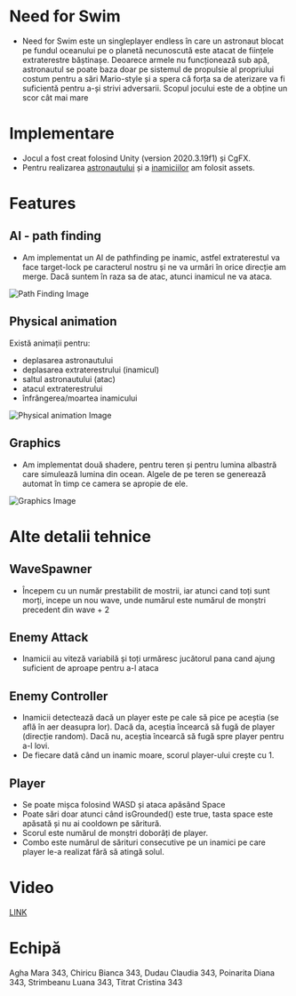 # Need for Swim
- Need for Swim este un singleplayer endless în care un astronaut blocat pe fundul oceanului pe o planetă necunoscută este atacat de ființele extraterestre băștinașe. Deoarece armele nu funcționează sub apă, astronautul se poate baza doar pe sistemul de propulsie al propriului costum pentru a sări Mario-style și a spera că forța sa de aterizare va fi suficientă pentru a-și strivi adversarii. Scopul jocului este de a obține un scor cât mai mare

# Implementare
- Jocul a fost creat folosind Unity (version 2020.3.19f1) și CgFX.
- Pentru realizarea [astronautului](https://assetstore.unity.com/packages/3d/characters/humanoids/sci-fi/stylized-astronaut-114298) și a [inamiciilor](https://assetstore.unity.com/packages/3d/characters/creatures/meshtint-free-polygonal-metalon-151383) am folosit assets.

# Features

## AI - path finding
- Am implementat un AI de pathfinding pe inamic, astfel extraterestul va face target-lock pe caracterul nostru și ne va urmări în orice direcție am merge. Dacă suntem în raza sa de atac, atunci inamicul ne va ataca.
 
![Path Finding Image](https://drive.google.com/uc?export=view&id=115D3keHGRB9uDc1IaFcpLwm8UNq3PatL)


## Physical animation
Există animații pentru:
- deplasarea astronautului
- deplasarea extraterestrului (inamicul)
- saltul astronautului (atac)
- atacul extraterestrului
- înfrângerea/moartea inamicului

![Physical animation Image](https://drive.google.com/uc?export=view&id=1-5HZgTcZ2r8gCLrfvcOLKuep0sUYTCAm)

## Graphics
- Am implementat două shadere, pentru teren și pentru lumina albastră care simulează lumina din ocean. Algele de pe teren se generează automat în timp ce camera se apropie de ele.

![Graphics Image](https://drive.google.com/uc?export=view&id=19ToYJtJLC_6nRsTMdQ5-HllRyYgWRTja)

# Alte detalii tehnice 
## WaveSpawner
- Începem cu un număr prestabilit de mostrii, iar atunci cand toți sunt morți, incepe un nou wave, unde numărul este numărul de
monștri precedent din wave + 2

## Enemy Attack
- Inamicii au viteză variabilă și toți urmăresc jucătorul pana cand ajung suficient de aproape pentru a-l ataca

## Enemy Controller
- Inamicii detectează dacă un player este pe cale să pice pe aceștia (se află în aer deasupra lor). Dacă da, aceștia încearcă să fugă
de player (direcție random). Dacă nu, aceștia încearcă să fugă spre player pentru a-l lovi.
- De fiecare dată când un inamic moare, scorul player-ului crește cu 1.

## Player
- Se poate mișca folosind WASD și ataca apăsând Space
- Poate sări doar atunci când isGrounded() este true, tasta space este apăsată și nu ai cooldown pe săritură.
- Scorul este numărul de monștri doborâți de player.
- Combo este numărul de sărituri consecutive pe un inamici pe care player le-a realizat fără să atingă solul.

# Video
[LINK](https://drive.google.com/file/d/1-EHoVku81BgFz3d5-qwSafKO1Zn4FN_Z/preview)

# Echipă
Agha Mara 343, Chiricu Bianca 343, Dudau Claudia 343, Poinarita Diana 343, Strimbeanu Luana 343, Titrat Cristina 343
